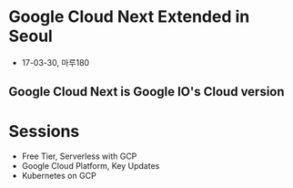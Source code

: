 # Google Cloud Next Extended in Seoul
- 17-03-30, 마루180

## Google Cloud Next is Google IO's Cloud version

# Sessions
- Free Tier, Serverless with GCP
- Google Cloud Platform, Key Updates
- Kubernetes on GCP
